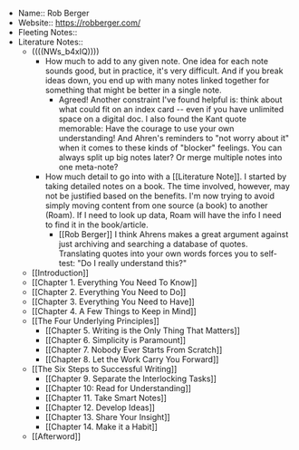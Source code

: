 - Name:: Rob Berger
- Website:: https://robberger.com/
- Fleeting Notes:: 
- Literature Notes::
    - ((((NWs_b4xIQ))))
        - How much to add to any given note. One idea for each note sounds good, but in practice, it's very difficult. And if you break ideas down, you end up with many notes linked together for something that might be better in a single note.
            - Agreed! Another constraint I've found helpful is: think about what could fit on an index card -- even if you have unlimited space on a digital doc. I also found the Kant quote memorable: Have the courage to use your own understanding! And Ahren's reminders to "not worry about it" when it comes to these kinds of "blocker" feelings. You can always split up big notes later? Or merge multiple notes into one meta-note?
        - How much detail to go into with a [[Literature Note]]. I started by taking detailed notes on a book. The time involved, however, may not be justified based on the benefits. I'm now trying to avoid simply moving content from one source (a book) to another (Roam). If I need to look up data, Roam will have the info I need to find it in the book/article.
            - [[Rob Berger]] I think Ahrens makes a great argument against just archiving and searching a database of quotes. Translating quotes into your own words forces you to self-test: "Do I really understand this?" 
    - [[Introduction]]
    - [[Chapter 1. Everything You Need To Know]]
    - [[Chapter 2. Everything You Need to Do]]
    - [[Chapter 3. Everything You Need to Have]]
    - [[Chapter 4. A Few Things to Keep in Mind]]
    - [[The Four Underlying Principles]]
        - [[Chapter 5. Writing is the Only Thing That Matters]]
        - [[Chapter 6. Simplicity is Paramount]]
        - [[Chapter 7. Nobody Ever Starts From Scratch]]
        - [[Chapter 8. Let the Work Carry You Forward]]
    - [[The Six Steps to Successful Writing]]
        - [[Chapter 9. Separate the Interlocking Tasks]]
        - [[Chapter 10: Read for Understanding]]
        - [[Chapter 11. Take Smart Notes]]
        - [[Chapter 12. Develop Ideas]]  
        - [[Chapter 13. Share Your Insight]]
        - [[Chapter 14. Make it a Habit]]
    - [[Afterword]]
